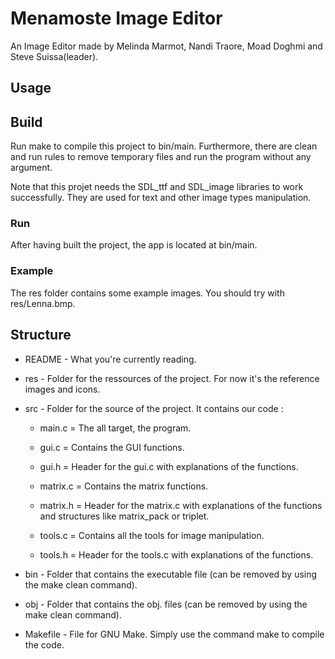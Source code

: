 # Menamoste Image Editor
An Image Editor made by Melinda Marmot, Nandi Traore, Moad Doghmi and Steve Suissa(leader).
## Usage
## Build
Run make to compile this project to bin/main.
Furthermore, there are clean and run rules to remove temporary files and run
the program without any argument.

Note that this projet needs the SDL_ttf and SDL_image libraries to work successfully. 
They are used for text and other image types manipulation.

### Run
After having built the project, the app is located at bin/main.

### Example
The res folder contains some example images.
You should try with res/Lenna.bmp.

## Structure
+ README - What you're currently reading.

+ res - Folder for the ressources of the project. For now it's the reference
        images and icons.

+ src - Folder for the source of the project. It contains our code :
  + main.c = The all target, the program.

  + gui.c = Contains the GUI functions.
  + gui.h = Header for the gui.c with explanations of the functions.

  + matrix.c = Contains the matrix functions.
  + matrix.h = Header for the matrix.c with explanations of the functions and structures like matrix_pack or triplet.

  + tools.c = Contains all the tools for image manipulation.
  + tools.h = Header for the tools.c with explanations of the functions.

+ bin - Folder that contains the executable file (can be removed by using the
        make clean command).

+ obj - Folder that contains the obj. files (can be removed by using the make
        clean command).

+ Makefile - File for GNU Make.
        Simply use the command make to compile the code.
